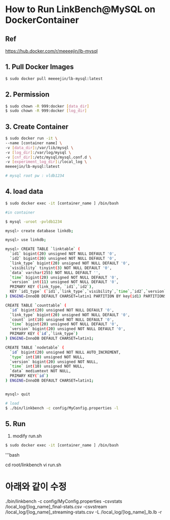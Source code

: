 # How to Run LinkBench@MySQL on DockerContainer

## Ref
https://hub.docker.com/r/meeeejin/lb-mysql

## 1. Pull Docker Images
``` bash
$ sudo docker pull meeeejin/lb-mysql:latest
```

## 2. Permission 
```bash
$ sudo chown -R 999:docker [data_dir]
$ sudo chown -R 999:docker [log_dir]
```

## 3. Create Container 
```bash
$ sudo docker run -it \
--name [container name] \
-v [data_dir]:/var/lib/mysql \
-v [log_dir]:/var/log/mysql \
-v [cnf_dir]:/etc/mysql/mysql.conf.d \
-v [experiment_log_dir]:/local_log \
meeeejin/lb-mysql:latest

# mysql root pw : vldb1234

```
## 4. load data
```bash 
$ sudo docker exec -it [container_name ] /bin/bash

#in container

$ mysql -uroot -pvldb1234

mysql> create database linkdb;

mysql> use linkdb;

mysql> CREATE TABLE `linktable` (
  `id1` bigint(20) unsigned NOT NULL DEFAULT '0',
  `id2` bigint(20) unsigned NOT NULL DEFAULT '0',
  `link_type` bigint(20) unsigned NOT NULL DEFAULT '0',
  `visibility` tinyint(3) NOT NULL DEFAULT '0',
  `data` varchar(255) NOT NULL DEFAULT '',
  `time` bigint(20) unsigned NOT NULL DEFAULT '0',
  `version` int(11) unsigned NOT NULL DEFAULT '0',
  PRIMARY KEY (link_type, `id1`,`id2`),
  KEY `id1_type` (`id1`,`link_type`,`visibility`,`time`,`id2`,`version`,`data`)
) ENGINE=InnoDB DEFAULT CHARSET=latin1 PARTITION BY key(id1) PARTITIONS 16;

CREATE TABLE `counttable` (
  `id` bigint(20) unsigned NOT NULL DEFAULT '0',
  `link_type` bigint(20) unsigned NOT NULL DEFAULT '0',
  `count` int(10) unsigned NOT NULL DEFAULT '0',
  `time` bigint(20) unsigned NOT NULL DEFAULT '0',
  `version` bigint(20) unsigned NOT NULL DEFAULT '0',
  PRIMARY KEY (`id`,`link_type`)
) ENGINE=InnoDB DEFAULT CHARSET=latin1;

CREATE TABLE `nodetable` (
  `id` bigint(20) unsigned NOT NULL AUTO_INCREMENT,
  `type` int(10) unsigned NOT NULL,
  `version` bigint(20) unsigned NOT NULL,
  `time` int(10) unsigned NOT NULL,
  `data` mediumtext NOT NULL,
  PRIMARY KEY(`id`)
) ENGINE=InnoDB DEFAULT CHARSET=latin1;


mysql> quit

# load
$ ./bin/linkbench -c config/MyConfig.properties -l

```


## 5. Run

1. modify run.sh

```bash 
$ sudo docker exec -it [container_name ] /bin/bash
```

'''bash

cd root/linkbench
vi run.sh
# 아래와 같이 수정

./bin/linkbench -c config/MyConfig.properties -csvstats /local_log/[log_name]_final-stats.csv -csvstream /local_log/[log_name]_streaming-stats.csv -L /local_log/[log_name]_lb.lb -r
```


